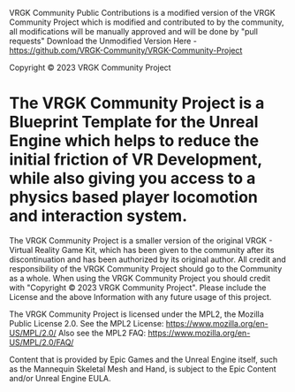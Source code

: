 VRGK Community Public Contributions is a modified version of the VRGK Community Project which is modified and contributed to by the community, all modifications will be manually approved and will be done by "pull requests"
Download the Unmodified Version Here - https://github.com/VRGK-Community/VRGK-Community-Project

Copyright © 2023 VRGK Community Project

The VRGK Community Project is a Blueprint Template for the Unreal Engine which helps to reduce the initial friction of VR Development, while also giving you access to a physics based player locomotion and interaction system.
==================================

The VRGK Community Project is a smaller version of the original VRGK - Virtual Reality Game Kit, which has been given to the community after its discontinuation and has been authorized by its original author. All credit and responsibility of the VRGK Community Project should go to the Community as a whole. 
When using the VRGK Community Project you should credit with "Copyright © 2023 VRGK Community Project".
Please include the License and the above Information with any future usage of this project.

The VRGK Community Project is licensed under the MPL2, the Mozilla Public License 2.0.
See the MPL2 License: https://www.mozilla.org/en-US/MPL/2.0/
Also see the MPL2 FAQ: https://www.mozilla.org/en-US/MPL/2.0/FAQ/

Content that is provided by Epic Games and the Unreal Engine itself, such as the Mannequin Skeletal Mesh and Hand, is subject to the Epic Content and/or Unreal Engine EULA.
